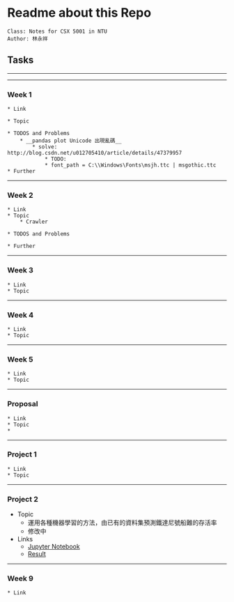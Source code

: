 # Readme about this Repo
    Class: Notes for CSX 5001 in NTU
    Author: 林永祥
    
## Tasks
---
---
### Week 1
    * Link
    
    * Topic
        
    * TODOS and Problems
        * __pandas plot Unicode 出現亂碼__ 
            * solve: http://blog.csdn.net/u012705410/article/details/47379957
                * TODO:
                * font_path = C:\\Windows\Fonts\msjh.ttc | msgothic.ttc
    * Further
---
### Week 2
    * Link
    * Topic
        * Crawler
            
    * TODOS and Problems
        
    * Further
---
### Week 3
    * Link
    * Topic
---
### Week 4    
    * Link
    * Topic
---
### Week 5
    * Link
    * Topic
---
### Proposal
    * Link
    * Topic
    *
---
### Project 1
    * Link
    * Topic
---
### Project 2
* Topic
    - 運用各種機器學習的方法，由已有的資料集預測鐵達尼號船難的存活率  
    - 修改中  
* Links  
    - [Jupyter Notebook](https://github.com/andylinpersonal/CSX_Project_2018S/blob/master/proj_2/Titanic_Test.ipynb)  
    - [Result](https://github.com/andylinpersonal/CSX_Project_2018S/blob/master/proj_2/solved.csv)  
---
### Week 9
    * Link